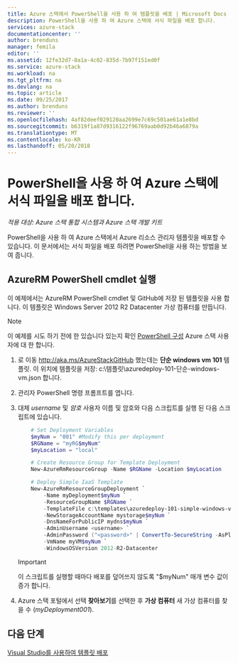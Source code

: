 ```yaml
---
title: Azure 스택에서 PowerShell을 사용 하 여 템플릿을 배포 | Microsoft Docs
description: PowerShell을 사용 하 여 Azure 스택에 서식 파일을 배포 합니다.
services: azure-stack
documentationcenter: ''
author: brenduns
manager: femila
editor: ''
ms.assetid: 12fe32d7-0a1a-4c02-835d-7b97f151ed0f
ms.service: azure-stack
ms.workload: na
ms.tgt_pltfrm: na
ms.devlang: na
ms.topic: article
ms.date: 09/25/2017
ms.author: brenduns
ms.reviewer: ''
ms.openlocfilehash: 4af82deef029120aa2699e7c69c501ae61a1e8bd
ms.sourcegitcommit: b6319f1a87d9316122f96769aab0d92b46a6879a
ms.translationtype: MT
ms.contentlocale: ko-KR
ms.lasthandoff: 05/20/2018
---
```

# <a name="deploy-a-template-to-azure-stack-using-powershell"></a>PowerShell을 사용 하 여 Azure 스택에 서식 파일을 배포 합니다.

*적용 대상: Azure 스택 통합 시스템과 Azure 스택 개발 키트*

PowerShell을 사용 하 여 Azure 스택에서 Azure 리소스 관리자 템플릿을 배포할 수 있습니다. 이 문서에서는 서식 파일을 배포 하려면 PowerShell을 사용 하는 방법을 보여 줍니다.

## <a name="run-azurerm-powershell-cmdlets"></a>AzureRM PowerShell cmdlet 실행

이 예제에서는 AzureRM PowerShell cmdlet 및 GitHub에 저장 된 템플릿을 사용 합니다. 이 템플릿은 Windows Server 2012 R2 Datacenter 가상 컴퓨터를 만듭니다.

>[!NOTE]
>이 예제를 시도 하기 전에 한 있습니다 있는지 확인 [PowerShell 구성](azure-stack-powershell-configure-user.md) Azure 스택 사용자에 대 한 합니다.

1. 로 이동 <http://aka.ms/AzureStackGitHub> 했는데는 **단순 windows vm 101** 템플릿. 이 위치에 템플릿을 저장: c:\\템플릿\\azuredeploy-101-단순-windows-vm.json 합니다.
2. 관리자 PowerShell 명령 프롬프트를 엽니다.
3. 대체 *username* 및 *암호* 사용자 이름 및 암호와 다음 스크립트를 실행 된 다음 스크립트에 있습니다.

   ```PowerShell
       # Set Deployment Variables
       $myNum = "001" #Modify this per deployment
       $RGName = "myRG$myNum"
       $myLocation = "local"
   
       # Create Resource Group for Template Deployment
       New-AzureRmResourceGroup -Name $RGName -Location $myLocation
   
       # Deploy Simple IaaS Template
       New-AzureRmResourceGroupDeployment `
           -Name myDeployment$myNum `
           -ResourceGroupName $RGName `
           -TemplateFile c:\templates\azuredeploy-101-simple-windows-vm.json `
           -NewStorageAccountName mystorage$myNum `
           -DnsNameForPublicIP mydns$myNum `
           -AdminUsername <username> `
           -AdminPassword ("<password>" | ConvertTo-SecureString -AsPlainText -Force) `
           -VmName myVM$myNum `
           -WindowsOSVersion 2012-R2-Datacenter
   ```

   >[!IMPORTANT]
   >이 스크립트를 실행할 때마다 배포를 덮어쓰지 않도록 "$myNum" 매개 변수 값이 증가 합니다.

4. Azure 스택 포털에서 선택 **찾아보기**를 선택한 후 **가상 컴퓨터** 새 가상 컴퓨터를 찾을 수 (*myDeployment001*).

## <a name="next-steps"></a>다음 단계

[Visual Studio를 사용하여 템플릿 배포](azure-stack-deploy-template-visual-studio.md)
